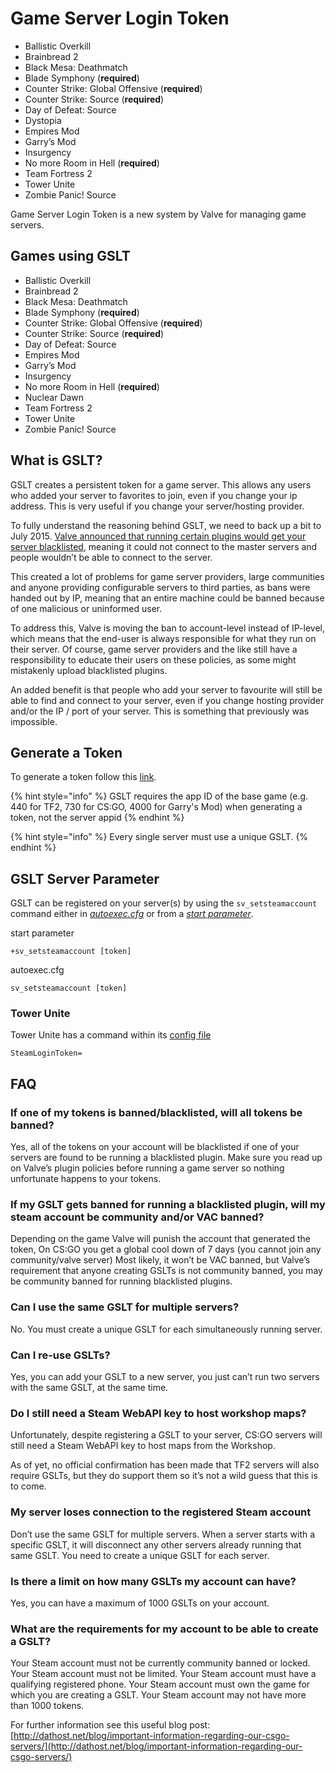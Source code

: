 # Game Server Login Token

* Ballistic Overkill
* Brainbread 2
* Black Mesa: Deathmatch
* Blade Symphony \(**required**\)
* Counter Strike: Global Offensive \(**required**\)
* Counter Strike: Source \(**required**\)
* Day of Defeat: Source
* Dystopia
* Empires Mod
* Garry’s Mod
* Insurgency
* No more Room in Hell \(**required**\)
* Team Fortress 2
* Tower Unite
* Zombie Panic! Source

Game Server Login Token is a new system by Valve for managing game servers.

## Games using GSLT

* Ballistic Overkill
* Brainbread 2
* Black Mesa: Deathmatch
* Blade Symphony \(**required**\)
* Counter Strike: Global Offensive \(**required**\)
* Counter Strike: Source \(**required**\)
* Day of Defeat: Source
* Empires Mod
* Garry’s Mod
* Insurgency
* No more Room in Hell \(**required**\)
* Nuclear Dawn
* Team Fortress 2
* Tower Unite
* Zombie Panic! Source

## What is GSLT?

GSLT creates a persistent token for a game server. This allows any users who added your server to favorites to join, even if you change your ip address. This is very useful if you change your server/hosting provider.

To fully understand the reasoning behind GSLT, we need to back up a bit to July 2015. [Valve announced that running certain plugins would get your server blacklisted](http://dathost.net/blog/important-information-regarding-our-csgo-servers/), meaning it could not connect to the master servers and people wouldn’t be able to connect to the server.

This created a lot of problems for game server providers, large communities and anyone providing configurable servers to third parties, as bans were handed out by IP, meaning that an entire machine could be banned because of one malicious or uninformed user.

To address this, Valve is moving the ban to account-level instead of IP-level, which means that the end-user is always responsible for what they run on their server. Of course, game server providers and the like still have a responsibility to educate their users on these policies, as some might mistakenly upload blacklisted plugins.

An added benefit is that people who add your server to favourite will still be able to find and connect to your server, even if you change hosting provider and/or the IP / port of your server. This is something that previously was impossible.

## Generate a Token

To generate a token follow this [link](http://steamcommunity.com/dev/managegameservers).

{% hint style="info" %}
GSLT requires the app ID of the base game \(e.g. 440 for TF2, 730 for CS:GO, 4000 for Garry's Mod\) when generating a token, not the server appid
{% endhint %}

{% hint style="info" %}
Every single server must use a unique GSLT.
{% endhint %}

## GSLT Server Parameter

GSLT can be registered on your server\(s\) by using the `sv_setsteamaccount` command either in [_autoexec.cfg_](../configuration/game-server-config.md) or from a [_start parameter_](../configuration/start-parameters.md).

start parameter

`+sv_setsteamaccount [token]`

autoexec.cfg

`sv_setsteamaccount [token]`

### Tower Unite

Tower Unite has a command within its [config file](../configuration/game-server-config.md)

`SteamLoginToken=`

## FAQ

### If one of my tokens is banned/blacklisted, will all tokens be banned?

Yes, all of the tokens on your account will be blacklisted if one of your servers are found to be running a blacklisted plugin. Make sure you read up on Valve’s plugin policies before running a game server so nothing unfortunate happens to your tokens.

### If my GSLT gets banned for running a blacklisted plugin, will my steam account be community and/or VAC banned?

Depending on the game Valve will punish the account that generated the token, On CS:GO you get a global cool down of 7 days \(you cannot join any community/valve server\) Most likely, it won’t be VAC banned, but Valve’s requirement that anyone creating GSLTs is not community banned, you may be community banned for running blacklisted plugins.

### Can I use the same GSLT for multiple servers?

No. You must create a unique GSLT for each simultaneously running server.

### Can I re-use GSLTs?

Yes, you can add your GSLT to a new server, you just can’t run two servers with the same GSLT, at the same time.

### Do I still need a Steam WebAPI key to host workshop maps?

Unfortunately, despite registering a GSLT to your server, CS:GO servers will still need a Steam WebAPI key to host maps from the Workshop.

As of yet, no official confirmation has been made that TF2 servers will also require GSLTs, but they do support them so it’s not a wild guess that this is to come.

### My server loses connection to the registered Steam account

Don’t use the same GSLT for multiple servers. When a server starts with a specific GSLT, it will disconnect any other servers already running that same GSLT. You need to create a unique GSLT for each server.

### Is there a limit on how many GSLTs my account can have?

Yes, you can have a maximum of 1000 GSLTs on your account.

### What are the requirements for my account to be able to create a GSLT?

Your Steam account must not be currently community banned or locked. Your Steam account must not be limited. Your Steam account must have a qualifying registered phone. Your Steam account must own the game for which you are creating a GSLT. Your Steam account may not have more than 1000 tokens.

For further information see this useful blog post: [http://dathost.net/blog/important-information-regarding-our-csgo-servers/](http://dathost.net/blog/important-information-regarding-our-csgo-servers/)


